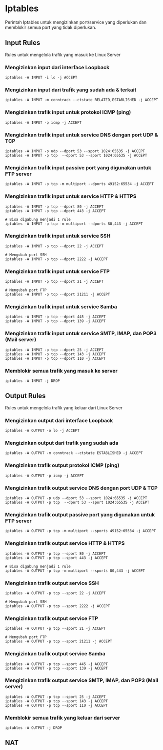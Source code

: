 # Iptables
Perintah Iptables untuk mengizinkan port/service yang diperlukan dan memblokir semua port yang tidak diperlukan.
## Input Rules
Rules untuk mengelola trafik yang masuk ke Linux Server 

### Mengizinkan input dari interface Loopback

    iptables -A INPUT -i lo -j ACCEPT

### Mengizinkan input dari trafik yang sudah ada & terkait

    iptables -A INPUT -m conntrack --ctstate RELATED,ESTABLISHED -j ACCEPT

### Mengizinkan trafik input untuk protokol ICMP (ping)
    
    iptables -A INPUT -p icmp -j ACCEPT

### Mengizinkan trafik input untuk service DNS dengan port UDP & TCP
    
    iptables -A INPUT -p udp --dport 53 --sport 1024:65535 -j ACCEPT
    iptables -A INPUT -p tcp  --dport 53 --sport 1024:65535 -j ACCEPT

### Mengizinkan trafik input passive port yang digunakan untuk FTP server

    iptables -A INPUT -p tcp -m multiport --dports 49152:65534 -j ACCEPT

### Mengizinkan trafik input untuk service HTTP & HTTPS
    
    iptables -A INPUT -p tcp --dport 80 -j ACCEPT
    iptables -A INPUT -p tcp --dport 443 -j ACCEPT
    
    # Bisa digabung menjadi 1 rule
    iptables -A INPUT -p tcp -m multiport --dports 80,443 -j ACCEPT

### Mengizinkan trafik input untuk service SSH

    iptables -A INPUT -p tcp --dport 22 -j ACCEPT

    # Mengubah port SSH
    iptables -A INPUT -p tcp --dport 2222 -j ACCEPT

### Mengizinkan trafik input untuk service FTP

    iptables -A INPUT -p tcp --dport 21 -j ACCEPT

    # Mengubah port FTP
    iptables -A INPUT -p tcp --dport 21211 -j ACCEPT

### Mengizinkan trafik input untuk service Samba

    iptables -A INPUT -p tcp --dport 445 -j ACCEPT
    iptables -A INPUT -p tcp --dport 139 -j ACCEPT

### Mengizinkan trafik input untuk service SMTP, IMAP, dan POP3 (Mail server)

    iptables -A INPUT -p tcp --dport 25 -j ACCEPT
    iptables -A INPUT -p tcp --dport 143 -j ACCEPT
    iptables -A INPUT -p tcp --dport 110 -j ACCEPT

### Memblokir semua trafik yang masuk ke server

    iptables -A INPUT -j DROP

## Output Rules

Rules untuk mengelola trafik yang keluar dari Linux Server 

### Mengizinkan output dari interface Loopback

    iptables -A OUTPUT -o lo -j ACCEPT

### Mengizinkan output dari trafik yang sudah ada

    iptables -A OUTPUT -m conntrack --ctstate ESTABLISHED -j ACCEPT

### Mengizinkan trafik output protokol ICMP (ping)
    
    iptables -A OUTPUT -p icmp -j ACCEPT

### Mengizinkan trafik output service DNS dengan port UDP & TCP
    
    iptables -A OUTPUT -p udp --dport 53 --sport 1024:65535 -j ACCEPT
    iptables -A OUTPUT -p tcp  --dport 53 --sport 1024:65535 -j ACCEPT

### Mengizinkan trafik output passive port yang digunakan untuk FTP server

    iptables -A OUTPUT -p tcp -m multiport --sports 49152:65534 -j ACCEPT

### Mengizinkan trafik output service HTTP & HTTPS
    
    iptables -A OUTPUT -p tcp --sport 80 -j ACCEPT
    iptables -A OUTPUT -p tcp --sport 443 -j ACCEPT
    
    # Bisa digabung menjadi 1 rule
    iptables -A OUTPUT -p tcp -m multiport --sports 80,443 -j ACCEPT

### Mengizinkan trafik output service SSH

    iptables -A OUTPUT -p tcp --sport 22 -j ACCEPT

    # Mengubah port SSH
    iptables -A OUTPUT -p tcp --sport 2222 -j ACCEPT

### Mengizinkan trafik output service FTP

    iptables -A OUTPUT -p tcp --sport 21 -j ACCEPT

    # Mengubah port FTP
    iptables -A OUTPUT -p tcp --sport 21211 -j ACCEPT

### Mengizinkan trafik output service Samba

    iptables -A OUTPUT -p tcp --sport 445 -j ACCEPT
    iptables -A OUTPUT -p tcp --sport 139 -j ACCEPT

### Mengizinkan trafik output service SMTP, IMAP, dan POP3 (Mail server)

    iptables -A OUTPUT -p tcp --sport 25 -j ACCEPT
    iptables -A OUTPUT -p tcp --sport 143 -j ACCEPT
    iptables -A OUTPUT -p tcp --sport 110 -j ACCEPT

### Memblokir semua trafik yang keluar dari server

    iptables -A OUTPUT -j DROP

## NAT

